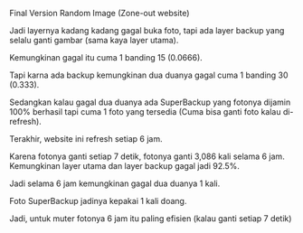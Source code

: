 Final Version Random Image (Zone-out website)

Jadi layernya kadang kadang gagal buka foto, tapi ada layer backup yang selalu ganti gambar (sama kaya layer utama).


Kemungkinan gagal itu cuma 1 banding 15 (0.0666).

Tapi karna ada backup kemungkinan dua duanya gagal cuma 1 banding 30 (0.333).

Sedangkan kalau gagal dua duanya ada SuperBackup yang fotonya dijamin 100% berhasil tapi cuma 1 foto yang tersedia (Cuma bisa ganti foto kalau di-refresh).





Terakhir, website ini refresh setiap 6 jam.


Karena fotonya ganti setiap 7 detik, fotonya ganti 3,086 kali selama 6 jam.
Kemungkinan layer utama dan layer backup gagal jadi 92.5%.

Jadi selama 6 jam kemungkinan gagal dua duanya 1 kali.

Foto SuperBackup jadinya kepakai 1 kali doang.

Jadi, untuk muter fotonya 6 jam itu paling efisien (kalau ganti setiap 7 detik)